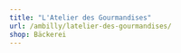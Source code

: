 ```yaml
---
title: "L'Atelier des Gourmandises"
url: /ambilly/latelier-des-gourmandises/
shop: Bäckerei
---
```

